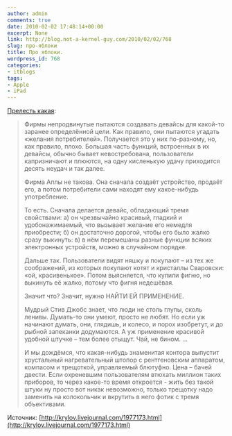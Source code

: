 ```yaml
---
author: admin
comments: true
date: 2010-02-02 17:48:14+00:00
excerpt: None
link: http://blog.not-a-kernel-guy.com/2010/02/02/768
slug: про-яблоки
title: Про яблоки.
wordpress_id: 768
categories:
- itblogs
tags:
- Apple
- iPad
---
```


[Прелесть какая](http://krylov.livejournal.com/1977173.html):




<blockquote>Фирмы непродвинутые пытаются создавать девайсы для какой-то заранее определённой цели. Как правило, они пытаются угадать «желания потребителей». Получается это у них по-разному, но, как правило, плохо. Большая часть функций, встроенных в их девайсы, обычно бывает невостребована, пользователи капризничают и плюются, на одну кисленькую удачу приходится десять неудач и так далее.

Фирма Аплы не такова. Она сначала создаёт устройство, продаёт его, а потом потребители сами находят ему какое-нибудь употребление.

То есть. Сначала делается девайс, обладающий тремя свойствами:
а) он чрезвычайно красивый, гладкий и удобонажимаемый, что вызывает желание его немедля приобрести;
б) он достаточно дорогой, чтобы его было жалко сразу выкинуть:
в) в нём перемешаны разные функции всяких электронных устройств, можно в случайном порядке.

Дальше так. Пользователи видят няшку и покупают – из тех же соображений, из которых покупают котят и кристаллы Сваровски: «ой, красивенькое». Потом выясняется, что купили фигню, но выкинуть её жалко, потому что фигня недешёвая.

Значит что? Значит, нужно НАЙТИ ЕЙ ПРИМЕНЕНИЕ.

Мудрый Стив Джобс знает, что люди не столь глупы, сколь ленивы. Думать-то они умеют, просто не любят. Но если уж начинают думать, они, глядишь, и колесо, и порох изобретут, и до рыбной запеканки додумаются. А уж применение красивой удобной штучке – тем более отыщут. Чай, не бином.
...

И мы дождёмся, что какая-нибудь знаменитая контора выпустит хрустальный нагревательный штопор с рентгеновским аппаратом, компасом и трещоткой, управляемый блютуфно. Цена – бачей двести. Если охреневшим пользователям втюхать миллион таких приборов, то через какое-то время откроется - жить без такой штуки ну просто вот никак невозможно, только трещотку надо заменить на колокольчик и вкрутить в него фотик с тремя объективами.</blockquote>



Источник: [http://krylov.livejournal.com/1977173.html](http://krylov.livejournal.com/1977173.html)

